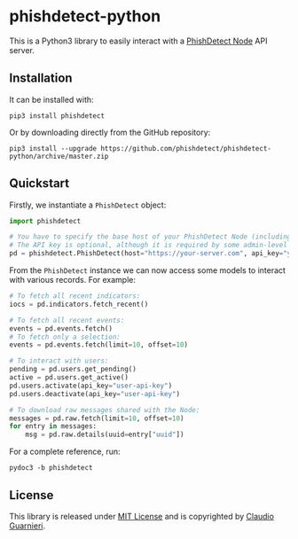 # phishdetect-python

This is a Python3 library to easily interact with a [PhishDetect Node](https://github.com/phishdetect/phishdetect-node) API server.

## Installation

It can be installed with:

	pip3 install phishdetect

Or by downloading directly from the GitHub repository:

	pip3 install --upgrade https://github.com/phishdetect/phishdetect-python/archive/master.zip

## Quickstart

Firstly, we instantiate a `PhishDetect` object:

```python
import phishdetect

# You have to specify the base host of your PhishDetect Node (including the schema).
# The API key is optional, although it is required by some admin-level APIs.
pd = phishdetect.PhishDetect(host="https://your-server.com", api_key="your-api-key")
```

From the `PhishDetect` instance we can now access some models to interact with various records. For example:

```python
# To fetch all recent indicators:
iocs = pd.indicators.fetch_recent()

# To fetch all recent events:
events = pd.events.fetch()
# To fetch only a selection:
events = pd.events.fetch(limit=10, offset=10)

# To interact with users:
pending = pd.users.get_pending()
active = pd.users.get_active()
pd.users.activate(api_key="user-api-key")
pd.users.deactivate(api_key="user-api-key")

# To download raw messages shared with the Node:
messages = pd.raw.fetch(limit=10, offset=10)
for entry in messages:
	msg = pd.raw.details(uuid=entry["uuid"])
```

For a complete reference, run:

	pydoc3 -b phishdetect

## License

This library is released under [MIT License](LICENSE) and is copyrighted by [Claudio Guarnieri](https://nex.sx/).
